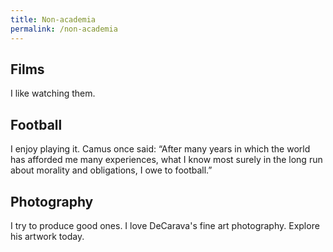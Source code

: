 ```yaml
---
title: Non-academia
permalink: /non-academia
---
```


## Films

I like watching them.

## Football

I enjoy playing it. Camus once said: “After many years in which the world has afforded me many experiences, what I know most surely in the long run about morality and obligations, I owe to football.”

## Photography

I try to produce good ones. I love DeCarava's fine art photography. Explore his artwork today.
